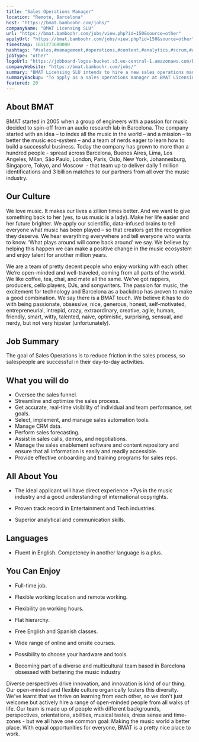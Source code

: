 ```yaml
---
title: "Sales Operations Manager"
location: "Remote, Barcelona"
host: "https://bmat.bamboohr.com/jobs/"
companyName: "BMAT Licensing SLU"
url: "https://bmat.bamboohr.com/jobs/view.php?id=150&source=other"
applyUrl: "https://bmat.bamboohr.com/jobs/view.php?id=150&source=other"
timestamp: 1611273600000
hashtags: "#sales,#management,#operations,#content,#analytics,#scrum,#analysis,#crm,#English,#optimization"
jobType: "other"
logoUrl: "https://jobboard-logos-bucket.s3.eu-central-1.amazonaws.com/bmat-licensing-slu"
companyWebsite: "https://bmat.bamboohr.com/jobs/"
summary: "BMAT Licensing SLU intends to hire a new sales operations manager. If you have the ideal applicant will have direct experience +7ys in the music industry and a good understanding of international copyrights, consider applying."
summaryBackup: "To apply as a sales operations manager at BMAT Licensing SLU, you preferably need to have some knowledge of: #sales, #management, #operations."
featured: 20
---
```


## About BMAT 

BMAT started in 2005 when a group of engineers with a passion for music decided to spin-off from an audio research lab in Barcelona. The company started with an idea – to index all the music in the world – and a mission – to better the music eco-system – and a team of nerds eager to learn how to build a successful business. Today the company has grown to more than a hundred people - spread across Barcelona, Buenos Aires, Lima, Los Angeles, Milan, São Paulo, London, Paris, Oslo, New York, Johannesburg, Singapore, Tokyo, and Moscow  - that team up to deliver daily 1 million identifications and 3 billion matches to our partners from all over the music industry.

## Our Culture 

We love music. It makes our lives a zillion times better. And we want to give something back to her (yes, to us music is a lady). Make her life easier and her future brighter. We apply our scientific, data-infused brains to tell everyone what music has been played – so that creators get the recognition they deserve. We hear everything everywhere and tell everyone who wants to know. ‘What plays around will come back around’ we say. We believe by helping this happen we can make a positive change in the music ecosystem and enjoy talent for another million years.

We are a team of pretty decent people who enjoy working with each other. We’re open-minded and well-traveled, coming from all parts of the world. We like coffee, tea, chai, and mate all the same. We’ve got rappers, producers, cello players, DJs, and songwriters. The passion for music, the excitement for technology and Barcelona as a backdrop has proven to make a good combination. We say there is a BMAT touch. We believe it has to do with being passionate, obsessive, nice, generous, honest, self-motivated, entrepreneurial, intrepid, crazy, extraordinary, creative, agile, human, friendly, smart, witty, talented, naive, optimistic, surprising, sensual, and nerdy, but not very hipster (unfortunately).

## Job Summary

The goal of Sales Operations is to reduce friction in the sales process, so salespeople are successful in their day-to-day activities. 

## What you will do

*   Oversee the sales funnel.
*   Streamline and optimize the sales process.
*   Get accurate, real-time visibility of individual and team performance, set goals.
*   Select, implement, and manage sales automation tools.
*   Manage CRM data.
*   Perform sales forecasting.
*   Assist in sales calls, demos, and negotiations.
*   Manage the sales enablement software and content repository and ensure that all information is easily and readily accessible.
*   Provide effective onboarding and training programs for sales reps.

## All About You

*   The ideal applicant will have direct experience +7ys in the music industry and a good understanding of international copyrights.  
    
*   Proven track record in Entertainment and Tech industries. 
*   Superior analytical and communication skills. 

## Languages

*   Fluent in English. Competency in another language is a plus.

## You Can Enjoy

*   Full-time job.
*   Flexible working location and remote working.
*   Flexibility on working hours.
*   Flat hierarchy.  
    
*   Free English and Spanish classes.
*   Wide range of online and onsite courses.
*   Possibility to choose your hardware and tools.  
    
*   Becoming part of a diverse and multicultural team based in Barcelona obsessed with bettering the music industry

Diverse perspectives drive innovation, and innovation is kind of our thing. Our open-minded and flexible culture organically fosters this diversity. We've learnt that we thrive on learning from each other, so we don't just welcome but actively hire a range of open-minded people from all walks of life. Our team is made up of people with different backgrounds, perspectives, orientations, abilities, musical tastes, dress sense and time-zones - but we all have one common goal: Making the music world a better place. With equal opportunities for everyone, BMAT is a pretty nice place to work.
